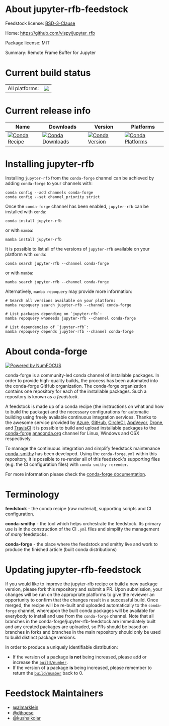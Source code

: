 About jupyter-rfb-feedstock
===========================

Feedstock license: [BSD-3-Clause](https://github.com/conda-forge/jupyter-rfb-feedstock/blob/main/LICENSE.txt)

Home: https://github.com/vispy/jupyter_rfb

Package license: MIT

Summary: Remote Frame Buffer for Jupyter

Current build status
====================


<table><tr><td>All platforms:</td>
    <td>
      <a href="https://dev.azure.com/conda-forge/feedstock-builds/_build/latest?definitionId=13556&branchName=main">
        <img src="https://dev.azure.com/conda-forge/feedstock-builds/_apis/build/status/jupyter-rfb-feedstock?branchName=main">
      </a>
    </td>
  </tr>
</table>

Current release info
====================

| Name | Downloads | Version | Platforms |
| --- | --- | --- | --- |
| [![Conda Recipe](https://img.shields.io/badge/recipe-jupyter--rfb-green.svg)](https://anaconda.org/conda-forge/jupyter-rfb) | [![Conda Downloads](https://img.shields.io/conda/dn/conda-forge/jupyter-rfb.svg)](https://anaconda.org/conda-forge/jupyter-rfb) | [![Conda Version](https://img.shields.io/conda/vn/conda-forge/jupyter-rfb.svg)](https://anaconda.org/conda-forge/jupyter-rfb) | [![Conda Platforms](https://img.shields.io/conda/pn/conda-forge/jupyter-rfb.svg)](https://anaconda.org/conda-forge/jupyter-rfb) |

Installing jupyter-rfb
======================

Installing `jupyter-rfb` from the `conda-forge` channel can be achieved by adding `conda-forge` to your channels with:

```
conda config --add channels conda-forge
conda config --set channel_priority strict
```

Once the `conda-forge` channel has been enabled, `jupyter-rfb` can be installed with `conda`:

```
conda install jupyter-rfb
```

or with `mamba`:

```
mamba install jupyter-rfb
```

It is possible to list all of the versions of `jupyter-rfb` available on your platform with `conda`:

```
conda search jupyter-rfb --channel conda-forge
```

or with `mamba`:

```
mamba search jupyter-rfb --channel conda-forge
```

Alternatively, `mamba repoquery` may provide more information:

```
# Search all versions available on your platform:
mamba repoquery search jupyter-rfb --channel conda-forge

# List packages depending on `jupyter-rfb`:
mamba repoquery whoneeds jupyter-rfb --channel conda-forge

# List dependencies of `jupyter-rfb`:
mamba repoquery depends jupyter-rfb --channel conda-forge
```


About conda-forge
=================

[![Powered by
NumFOCUS](https://img.shields.io/badge/powered%20by-NumFOCUS-orange.svg?style=flat&colorA=E1523D&colorB=007D8A)](https://numfocus.org)

conda-forge is a community-led conda channel of installable packages.
In order to provide high-quality builds, the process has been automated into the
conda-forge GitHub organization. The conda-forge organization contains one repository
for each of the installable packages. Such a repository is known as a *feedstock*.

A feedstock is made up of a conda recipe (the instructions on what and how to build
the package) and the necessary configurations for automatic building using freely
available continuous integration services. Thanks to the awesome service provided by
[Azure](https://azure.microsoft.com/en-us/services/devops/), [GitHub](https://github.com/),
[CircleCI](https://circleci.com/), [AppVeyor](https://www.appveyor.com/),
[Drone](https://cloud.drone.io/welcome), and [TravisCI](https://travis-ci.com/)
it is possible to build and upload installable packages to the
[conda-forge](https://anaconda.org/conda-forge) [anaconda.org](https://anaconda.org/)
channel for Linux, Windows and OSX respectively.

To manage the continuous integration and simplify feedstock maintenance
[conda-smithy](https://github.com/conda-forge/conda-smithy) has been developed.
Using the ``conda-forge.yml`` within this repository, it is possible to re-render all of
this feedstock's supporting files (e.g. the CI configuration files) with ``conda smithy rerender``.

For more information please check the [conda-forge documentation](https://conda-forge.org/docs/).

Terminology
===========

**feedstock** - the conda recipe (raw material), supporting scripts and CI configuration.

**conda-smithy** - the tool which helps orchestrate the feedstock.
                   Its primary use is in the construction of the CI ``.yml`` files
                   and simplify the management of *many* feedstocks.

**conda-forge** - the place where the feedstock and smithy live and work to
                  produce the finished article (built conda distributions)


Updating jupyter-rfb-feedstock
==============================

If you would like to improve the jupyter-rfb recipe or build a new
package version, please fork this repository and submit a PR. Upon submission,
your changes will be run on the appropriate platforms to give the reviewer an
opportunity to confirm that the changes result in a successful build. Once
merged, the recipe will be re-built and uploaded automatically to the
`conda-forge` channel, whereupon the built conda packages will be available for
everybody to install and use from the `conda-forge` channel.
Note that all branches in the conda-forge/jupyter-rfb-feedstock are
immediately built and any created packages are uploaded, so PRs should be based
on branches in forks and branches in the main repository should only be used to
build distinct package versions.

In order to produce a uniquely identifiable distribution:
 * If the version of a package **is not** being increased, please add or increase
   the [``build/number``](https://docs.conda.io/projects/conda-build/en/latest/resources/define-metadata.html#build-number-and-string).
 * If the version of a package **is** being increased, please remember to return
   the [``build/number``](https://docs.conda.io/projects/conda-build/en/latest/resources/define-metadata.html#build-number-and-string)
   back to 0.

Feedstock Maintainers
=====================

* [@almarklein](https://github.com/almarklein/)
* [@djhoese](https://github.com/djhoese/)
* [@kushalkolar](https://github.com/kushalkolar/)

